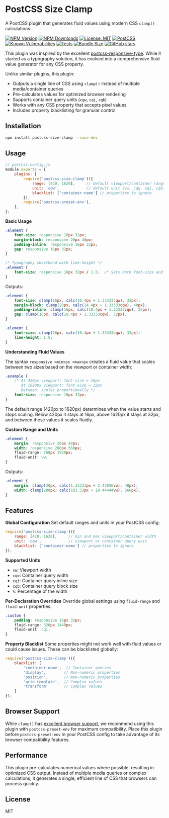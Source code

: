 # PostCSS Size Clamp

A PostCSS plugin that generates fluid values using modern CSS `clamp()` calculations.

[![NPM Version](https://img.shields.io/npm/v/postcss-size-clamp.svg)](https://www.npmjs.com/package/postcss-size-clamp)
[![NPM Downloads](https://img.shields.io/npm/dm/postcss-size-clamp.svg)](https://www.npmjs.com/package/postcss-size-clamp)
[![License: MIT](https://img.shields.io/badge/License-MIT-blue.svg)](https://opensource.org/licenses/MIT)
[![PostCSS](https://img.shields.io/badge/PostCSS-8.0+-blue.svg)](https://github.com/postcss/postcss)
[![Known Vulnerabilities](https://snyk.io/test/github/coderesolution/postcss-size-clamp/badge.svg)](https://snyk.io/test/github/coderesolution/postcss-size-clamp)
[![Tests](https://github.com/coderesolution/postcss-size-clamp/workflows/Test/badge.svg)](https://github.com/coderesolution/postcss-size-clamp/actions)
[![Bundle Size](https://img.shields.io/bundlephobia/minzip/postcss-size-clamp)](https://bundlephobia.com/package/postcss-size-clamp)
[![GitHub stars](https://img.shields.io/github/stars/coderesolution/postcss-size-clamp.svg?style=social&label=Star)](https://github.com/coderesolution/postcss-size-clamp)

This plugin was inspired by the excellent [postcss-responsive-type](https://github.com/madeleineostoja/postcss-responsive-type). While it started as a typography solution, it has evolved into a comprehensive fluid value generator for any CSS property.

Unlike similar plugins, this plugin:

-   Outputs a single line of CSS using `clamp()` instead of multiple media/container queries
-   Pre-calculates values for optimized browser rendering
-   Supports container query units (`cqw`, `cqi`, `cqb`)
-   Works with any CSS property that accepts pixel values
-   Includes property blacklisting for granular control

## Installation

```bash
npm install postcss-size-clamp --save-dev
```

## Usage

```js
// postcss.config.js
module.exports = {
	plugins: [
		require('postcss-size-clamp')({
			range: [420, 1620],     // default viewport/container range
			unit: 'cqw',            // default unit (vw, cqw, cqi, cqb, %)
			blacklist: ['container-name'] // properties to ignore
		}),
		require('postcss-preset-env'),
	],
};
```

**Basic Usage**

```css
.element {
	font-size: responsive 16px 32px;
	margin-block: responsive 20px 40px;
	padding-inline: responsive 16px 32px;
	gap: responsive 16px 32px;
}

/* Typography shorthand with line-height */
.element {
	font-size: responsive 16px 32px / 1.5;  /* Sets both font-size and line-height */
}
```

Outputs:

```css
.element {
	font-size: clamp(16px, calc(10.4px + 1.33333cqw), 32px);
	margin-block: clamp(20px, calc(14.4px + 1.33333cqw), 40px);
	padding-inline: clamp(16px, calc(10.4px + 1.33333cqw), 32px);
	gap: clamp(16px, calc(10.4px + 1.33333cqw), 32px);
}

.element {
	font-size: clamp(16px, calc(10.4px + 1.33333cqw), 32px);
	line-height: 1.5;
}
```

**Understanding Fluid Values**

The syntax `responsive <min>px <max>px` creates a fluid value that scales between two sizes based on the viewport or container width:

```css
.example {
	/* At 420px viewport: font-size = 16px
	   At 1620px viewport: font-size = 32px
	   Between: scales proportionally */
	font-size: responsive 16px 32px;
}
```

The default range (420px to 1620px) determines when the value starts and stops scaling. Below 420px it stays at 16px, above 1620px it stays at 32px, and between these values it scales fluidly.

**Custom Range and Units**

```css
.element {
	margin: responsive 20px 48px;
	width: responsive 280px 560px;
	fluid-range: 768px 1920px;
	fluid-unit: vw;
}
```

Outputs:

```css
.element {
	margin: clamp(20px, calc(1.33333px + 2.43056vw), 48px);
	width: clamp(280px, calc(183.33px + 19.44444vw), 560px);
}
```

## Features

**Global Configuration**
Set default ranges and units in your PostCSS config:

```js
require('postcss-size-clamp')({
	range: [420, 1620],     // min and max viewport/container width
	unit: 'cqw',            // viewport or container query unit
	blacklist: ['container-name'] // properties to ignore
});
```

**Supported Units**

-   `vw`: Viewport width
-   `cqw`: Container query width
-   `cqi`: Container query inline size
-   `cqb`: Container query block size
-   `%`: Percentage of the width

**Per-Declaration Overrides**
Override global settings using `fluid-range` and `fluid-unit` properties:

```css
.custom {
	padding: responsive 16px 32px;
	fluid-range: 320px 1440px;
	fluid-unit: cqi;
}
```

**Property Blacklist**
Some properties might not work well with fluid values or could cause issues. These can be blacklisted globally:

```js
require('postcss-size-clamp')({
	blacklist: [
		'container-name',  // Container queries
		'display',        // Non-numeric properties
		'position',       // Non-numeric properties
		'grid-template',  // Complex values
		'transform'       // Complex values
	]
});
```

## Browser Support

While `clamp()` has [excellent browser support](https://caniuse.com/?search=css-clamp), we recommend using this plugin with `postcss-preset-env` for maximum compatibility. Place this plugin before `postcss-preset-env` in your PostCSS config to take advantage of its browser compatibility features.

## Performance

This plugin pre-calculates numerical values where possible, resulting in optimized CSS output. Instead of multiple media queries or complex calculations, it generates a single, efficient line of CSS that browsers can process quickly.

## License

MIT